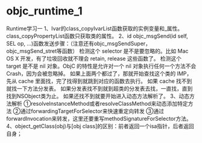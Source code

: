 # objc_runtime_1
Runtime学习一
1、Ivar的class_copyIvarList函数获取的实例变量和_属性。class_copyPropertyList函数只获取类的属性。
2、id objc_msgSend(id self, SEL op, ...)函数发送步骤：（注意还有objc_msgSendSuper，objc_msgSend_stret等函数）
 检测这个 selector 是不是要忽略的。比如 Mac OS X 开发，有了垃圾回收就不理会 retain, release 这些函数了。
 检测这个 target 是不是 nil 对象。ObjC 的特性是允许对一个 nil 对象执行任何一个方法不会 Crash，因为会被忽略掉。
 如果上面两个都过了，那就开始查找这个类的 IMP，先从 cache 里面找，完了找得到就跳到对应的函数去执行。
 如果 cache 找不到就找一下方法分发表。
 如果分发表找不到就到超类的分发表去找，一直找，直到找到NSObject类为止。
 如果还找不到就要开始进入动态方法解析了。
3、动态方法解析
①resolveInstanceMethod或者resolveClassMethod来动态添加特定方法
②通过forwardingTargetForSelector来快速重定向转发
③通过forwardInvocation来转发，这里还要重写methodSignatureForSelector方法。
4、object_getClass(obj)与[obj class]的区别：前者返回一个isa指针，后者返回自身；
